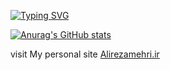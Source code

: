 [![Typing SVG](https://readme-typing-svg.herokuapp.com?lines=Alireza+Mehri;computer+software+engineer;Android+developer)](https://git.io/typing-svg)

[![Anurag's GitHub stats](https://github-readme-stats.vercel.app/api?username=alireza-mehri)](https://github.com/anuraghazra/github-readme-stats)

visit My personal site [Alirezamehri.ir](https://alirezamehri.ir)

